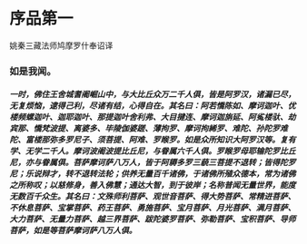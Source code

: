 # 序品第一
姚秦三藏法师鸠摩罗什奉诏译

### 如是我闻。

##### 一时，佛住王舍城耆阇崛山中，与大比丘众万二千人俱，皆是阿罗汉，诸漏已尽，无复烦恼，逮得己利，尽诸有结，心得自在。其名曰：阿若憍陈如、摩诃迦叶、优楼频螺迦叶、迦耶迦叶、那提迦叶舍利弗、大目揵连、摩诃迦旃延、阿㝹楼驮、劫宾那、憍梵波提、离婆多、毕陵伽婆蹉、薄拘罗、摩诃拘絺罗、难陀、孙陀罗难陀、富楼那弥多罗尼子、须菩提、阿难、罗睺罗。如是众所知识大阿罗汉等。复有学、无学二千人。摩诃波阇波提比丘尼，与眷属六千人俱。罗睺罗母耶输陀罗比丘尼，亦与眷属俱。菩萨摩诃萨八万人，皆于阿耨多罗三藐三菩提不退转；皆得陀罗尼；乐说辩才，转不退转法轮；供养无量百千诸佛，于诸佛所殖众德本，常为诸佛之所称叹；以慈修身，善入佛慧；通达大智，到于彼岸；名称普闻无量世界，能度无数百千众生。其名曰：文殊师利菩萨、观世音菩萨、得大势菩萨、常精进菩萨、不休息菩萨、宝掌菩萨、药王菩萨、勇施菩萨、宝月菩萨、月光菩萨、满月菩萨、大力菩萨、无量力菩萨、越三界菩萨、跋陀婆罗菩萨、弥勒菩萨、宝积菩萨、导师菩萨，如是等菩萨摩诃萨八万人俱。